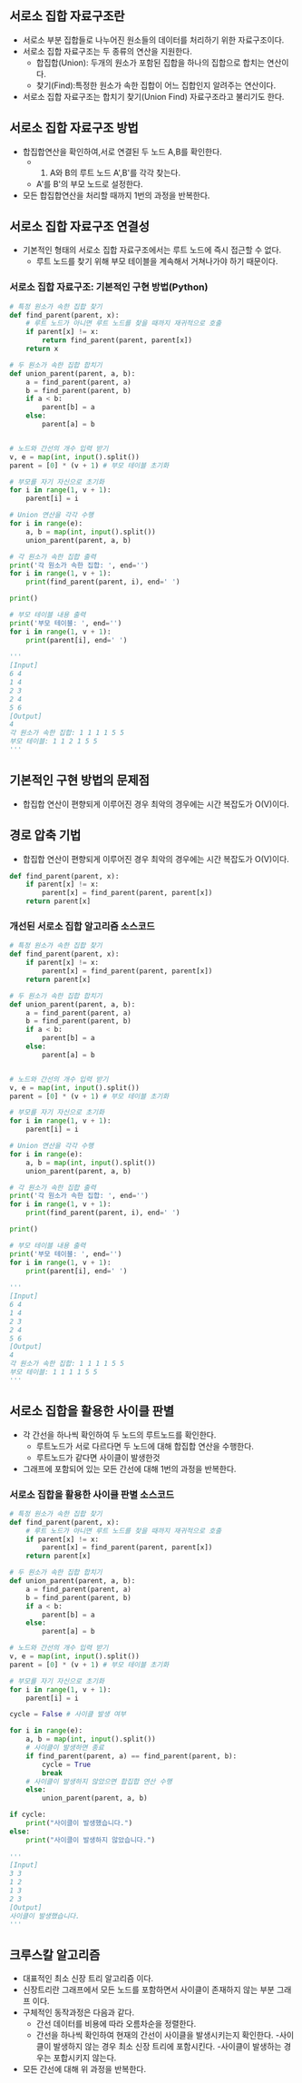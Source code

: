 

## 서로소 집합 자료구조란
* 서로소 부분 집합들로 나누어진 원소들의 데이터를 처리하기 위한 자료구조이다.
* 서로소 집합 자료구조는 두 종류의 연산을 지원한다.
  * 합집합(Union): 두개의 원소가 포함된 집합을 하나의 집합으로 합치는 연산이다.
  * 찾기(Find):특정한 원소가 속한 집합이 어느 집합인지 알려주는 연산이다.
* 서로소 집합 자료구조는 합치기 찾기(Union Find) 자료구조라고 불리기도 한다.
## 서로소 집합 자료구조 방법
* 합집합연산을 확인하여,서로 연결된 두 노드 A,B를 확인한다.
  * 1) A와 B의 루트 노드 A',B'를 각각 찾는다.
  * A'를 B'의 부모 노드로 설정한다.
* 모든 합집합연산을 처리할 때까지 1번의 과정을 반복한다.
## 서로소 집합 자료구조 연결성
* 기본적인 형태의 서로소 집합 자료구조에서는 루트 노드에 즉시 접근할 수 없다.
  * 루트 노드를 찾기 위해 부모 테이블을 계속해서 거쳐나가야 하기 때문이다.

### 서로소 집합 자료구조: 기본적인 구현 방법(Python)

```python
# 특정 원소가 속한 집합 찾기
def find_parent(parent, x):
    # 루트 노드가 아니면 루트 노드를 찾을 때까지 재귀적으로 호출
    if parent[x] != x:
        return find_parent(parent, parent[x])
    return x

# 두 원소가 속한 집합 합치기
def union_parent(parent, a, b):
    a = find_parent(parent, a)
    b = find_parent(parent, b)
    if a < b:
        parent[b] = a
    else:
        parent[a] = b


# 노드와 간선의 개수 입력 받기
v, e = map(int, input().split())
parent = [0] * (v + 1) # 부모 테이블 초기화

# 부모를 자기 자신으로 초기화
for i in range(1, v + 1):
    parent[i] = i

# Union 연산을 각각 수행
for i in range(e):
    a, b = map(int, input().split())
    union_parent(parent, a, b)

# 각 원소가 속한 집합 출력
print('각 원소가 속한 집합: ', end='')
for i in range(1, v + 1):
    print(find_parent(parent, i), end=' ')

print()

# 부모 테이블 내용 출력
print('부모 테이블: ', end='')
for i in range(1, v + 1):
    print(parent[i], end=' ')
    
'''
[Input]
6 4
1 4
2 3
2 4
5 6
[Output]
4
각 원소가 속한 집합: 1 1 1 1 5 5
부모 테이블: 1 1 2 1 5 5
'''
```
## 기본적인 구현 방법의 문제점
* 합집합 연산이 편향되게 이루어진 경우 최악의 경우에는 시간 복잡도가 O(V)이다.
## 경로 압축 기법
* 합집합 연산이 편향되게 이루어진 경우 최악의 경우에는 시간 복잡도가 O(V)이다.
```python
def find_parent(parent, x):
    if parent[x] != x:
        parent[x] = find_parent(parent, parent[x])
    return parent[x]
```

### 개선된 서로소 집합 알고리즘 소스코드

```python
# 특정 원소가 속한 집합 찾기
def find_parent(parent, x):
    if parent[x] != x:
        parent[x] = find_parent(parent, parent[x])
    return parent[x]

# 두 원소가 속한 집합 합치기
def union_parent(parent, a, b):
    a = find_parent(parent, a)
    b = find_parent(parent, b)
    if a < b:
        parent[b] = a
    else:
        parent[a] = b


# 노드와 간선의 개수 입력 받기
v, e = map(int, input().split())
parent = [0] * (v + 1) # 부모 테이블 초기화

# 부모를 자기 자신으로 초기화
for i in range(1, v + 1):
    parent[i] = i

# Union 연산을 각각 수행
for i in range(e):
    a, b = map(int, input().split())
    union_parent(parent, a, b)

# 각 원소가 속한 집합 출력
print('각 원소가 속한 집합: ', end='')
for i in range(1, v + 1):
    print(find_parent(parent, i), end=' ')

print()

# 부모 테이블 내용 출력
print('부모 테이블: ', end='')
for i in range(1, v + 1):
    print(parent[i], end=' ')
    
'''
[Input]
6 4
1 4
2 3
2 4
5 6
[Output]
4
각 원소가 속한 집합: 1 1 1 1 5 5
부모 테이블: 1 1 1 1 5 5
'''
```

## 서로소 집합을 활용한 사이클 판별
* 각 간선을 하나씩 확인하여 두 노드의 루트노드를 확인한다.
  * 루트노드가 서로 다르다면 두 노드에 대해 합집합 연산을 수행한다.
  * 루트노드가 같다면 사이클이 발생한것
* 그래프에 포함되어 있는 모든 간선에 대해 1번의 과정을 반복한다.

### 서로소 집합을 활용한 사이클 판별 소스코드

```python
# 특정 원소가 속한 집합 찾기
def find_parent(parent, x):
    # 루트 노드가 아니면 루트 노드를 찾을 때까지 재귀적으로 호출
    if parent[x] != x:
        parent[x] = find_parent(parent, parent[x])
    return parent[x]

# 두 원소가 속한 집합 합치기
def union_parent(parent, a, b):
    a = find_parent(parent, a)
    b = find_parent(parent, b)
    if a < b:
        parent[b] = a
    else:
        parent[a] = b

# 노드와 간선의 개수 입력 받기
v, e = map(int, input().split())
parent = [0] * (v + 1) # 부모 테이블 초기화

# 부모를 자기 자신으로 초기화
for i in range(1, v + 1):
    parent[i] = i

cycle = False # 사이클 발생 여부

for i in range(e):
    a, b = map(int, input().split())
    # 사이클이 발생하면 종료
    if find_parent(parent, a) == find_parent(parent, b):
        cycle = True
        break
    # 사이클이 발생하지 않았으면 합집합 연산 수행
    else:
        union_parent(parent, a, b)

if cycle:
    print("사이클이 발생했습니다.")
else:
    print("사이클이 발생하지 않았습니다.")
    
'''
[Input]
3 3
1 2
1 3
2 3
[Output]
사이클이 발생했습니다.
'''
```

## 크루스칼 알고리즘
* 대표적인 최소 신장 트리 알고리즘 이다.
* 신장트리란 그래프에서 모든 노드를 포함하면서 사이클이 존재하지 않는 부분 그래프 이다.
* 구체적인 동작과정은 다음과 같다.
  * 간선 데이터를 비용에 따라 오름차순을 정렬한다.
  * 간선을 하나씩 확인하여 현재의 간선이 사이클을 발생시키는지 확인한다.
    -사이클이 발생하지 않는 경우 최소 신장 트리에 포함시킨다.
    -사이클이 발생하는 경우는 포합시키지 않는다.
* 모든 간선에 대해 위 과정을 반복한다.